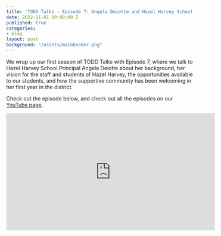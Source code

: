 ```yaml
---
title: 'TODD Talks - Episode 7: Angela Deiotte and Hazel Harvey School'
date: 2022-11-01 00:00:00 Z
published: true
categories:
- blog
layout: post
background: "/assets/mainheader.png"
---
```


We wrap up our first season of TODD Talks with Episode 7, where we talk to Hazel Harvey School Principal Angela Deiotte about her background, her vision for the staff and students of Hazel Harvey, the opportunities available to our students, and how the supportive community has been welcoming in her first year in the district.

Check out the episode below, and check out all the episodes on our [YouTube page](https://www.youtube.com/playlist?list=PLw3SLzv82EP5K2CtraKpOq6XKhfKkdN14).

<iframe width="560" height="315" src="https://www.youtube.com/embed/Y5WlB77hBT8" title="YouTube video player" frameborder="0" allow="accelerometer; autoplay; clipboard-write; encrypted-media; gyroscope; picture-in-picture" allowfullscreen></iframe>

